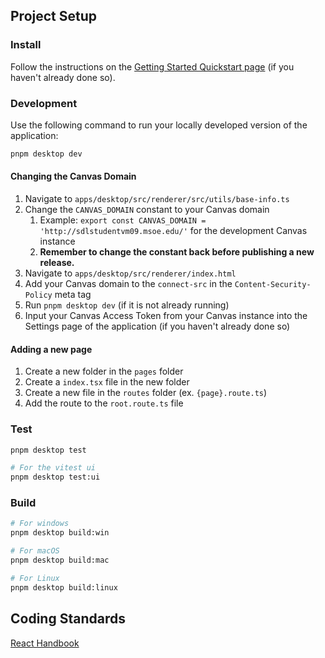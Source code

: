 ## Project Setup

### Install

Follow the instructions on the [Getting Started Quickstart page](/sdl/sdl/canvascapture/docs/Getting%20Started/Quickstart) (if you haven't already done so).

### Development
Use the following command to run your locally developed version of the application:

```bash
pnpm desktop dev
```

#### Changing the Canvas Domain

1. Navigate to `apps/desktop/src/renderer/src/utils/base-info.ts`
2. Change the `CANVAS_DOMAIN` constant to your Canvas domain
   1. Example: `export const CANVAS_DOMAIN = 'http://sdlstudentvm09.msoe.edu/'` for the development Canvas instance
   2. **Remember to change the constant back before publishing a new release.**
3. Navigate to `apps/desktop/src/renderer/index.html`
4. Add your Canvas domain to the `connect-src` in the `Content-Security-Policy` meta tag
5. Run `pnpm desktop dev` (if it is not already running)
6. Input your Canvas Access Token from your Canvas instance into the Settings page of the application (if you haven't already done so)

#### Adding a new page

1. Create a new folder in the `pages` folder
2. Create a `index.tsx` file in the new folder
3. Create a new file in the `routes` folder (ex. `{page}.route.ts`)
4. Add the route to the `root.route.ts` file

### Test

```bash
pnpm desktop test
```

```bash
# For the vitest ui
pnpm desktop test:ui
```

### Build

```bash
# For windows
pnpm desktop build:win

# For macOS
pnpm desktop build:mac

# For Linux
pnpm desktop build:linux
```

## Coding Standards

[React Handbook](https://reacthandbook.dev/)
